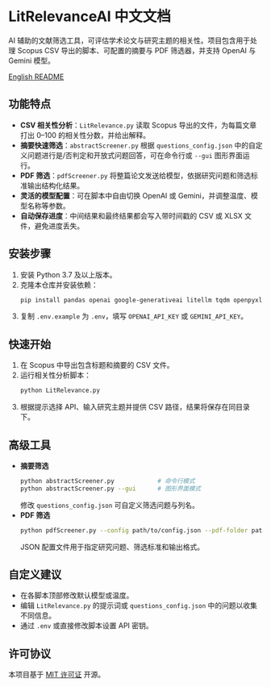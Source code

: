 # LitRelevanceAI 中文文档

AI 辅助的文献筛选工具，可评估学术论文与研究主题的相关性。项目包含用于处理 Scopus CSV 导出的脚本、可配置的摘要与 PDF 筛选器，并支持 OpenAI 与 Gemini 模型。

[English README](README.md)

## 功能特点

- **CSV 相关性分析**：`LitRelevance.py` 读取 Scopus 导出的文件，为每篇文章打出 0–100 的相关性分数，并给出解释。
- **摘要快速筛选**：`abstractScreener.py` 根据 `questions_config.json` 中的自定义问题进行是/否判定和开放式问题回答，可在命令行或 `--gui` 图形界面运行。
- **PDF 筛选**：`pdfScreener.py` 将整篇论文发送给模型，依据研究问题和筛选标准输出结构化结果。
- **灵活的模型配置**：可在脚本中自由切换 OpenAI 或 Gemini，并调整温度、模型名称等参数。
- **自动保存进度**：中间结果和最终结果都会写入带时间戳的 CSV 或 XLSX 文件，避免进度丢失。

## 安装步骤

1. 安装 Python 3.7 及以上版本。
2. 克隆本仓库并安装依赖：
   ```bash
   pip install pandas openai google-generativeai litellm tqdm openpyxl
   ```
3. 复制 `.env.example` 为 `.env`，填写 `OPENAI_API_KEY` 或 `GEMINI_API_KEY`。

## 快速开始

1. 在 Scopus 中导出包含标题和摘要的 CSV 文件。
2. 运行相关性分析脚本：
   ```bash
   python LitRelevance.py
   ```
3. 根据提示选择 API、输入研究主题并提供 CSV 路径，结果将保存在同目录下。

## 高级工具

- **摘要筛选**
  ```bash
  python abstractScreener.py            # 命令行模式
  python abstractScreener.py --gui      # 图形界面模式
  ```
  修改 `questions_config.json` 可自定义筛选问题与列名。
- **PDF 筛选**
  ```bash
  python pdfScreener.py --config path/to/config.json --pdf-folder path/to/pdfs
  ```
  JSON 配置文件用于指定研究问题、筛选标准和输出格式。

## 自定义建议

- 在各脚本顶部修改默认模型或温度。
- 编辑 `LitRelevance.py` 的提示词或 `questions_config.json` 中的问题以收集不同信息。
- 通过 `.env` 或直接修改脚本设置 API 密钥。

## 许可协议

本项目基于 [MIT 许可证](LICENSE) 开源。
